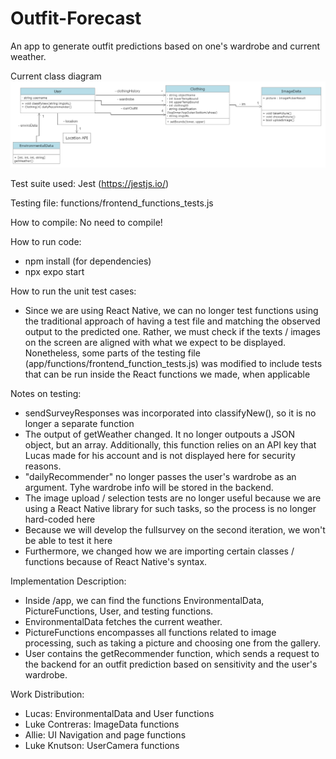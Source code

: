 # Outfit-Forecast

An app to generate outfit predictions based on one's wardrobe and current weather.

Current class diagram
![Class Diagram](class-diagrams/updatedClassDiagram4.png)

Test suite used: Jest (https://jestjs.io/)

Testing file: functions/frontend_functions_tests.js

How to compile: No need to compile!

How to run code:
- npm install (for dependencies)
- npx expo start

How to run the unit test cases:
- Since we are using React Native, we can no longer test functions using the traditional approach of having a test file and 
matching the observed output to the predicted one. Rather, we must check if the texts / images on the screen are aligned with what we expect to 
be displayed. Nonetheless, some parts of the testing file (app/functions/frontend_function_tests.js) was modified to include tests that can be run inside the
React functions we made, when applicable

Notes on testing:

 * sendSurveyResponses was incorporated into classifyNew(), so it is no longer a separate function
 * The output of getWeather changed. It no longer outpouts a JSON object, but an array. Additionally, this function relies on an API key that Lucas made for his account and is not displayed here for security reasons.
 * "dailyRecommender" no longer passes the user's wardrobe as an argument. Tyhe wardrobe info will be stored in the backend.
 * The image upload / selection tests are no longer useful because we are using a React Native library for such tasks, so the process is no longer hard-coded here
 * Because we will develop the fullsurvey on the second iteration, we won't be able to test it here
 * Furthermore, we changed how we are importing certain classes / functions because of React Native's syntax.

Implementation Description:
 * Inside /app, we can find the functions EnvironmentalData, PictureFunctions, User, and testing functions.
 * EnvironmentalData fetches the current weather.
 * PictureFunctions encompasses all functions related to image processing, such as taking a picture and choosing one from the gallery. 
 * User contains the getRecommender function, which sends a request to the backend for an outfit prediction based on sensitivity and the user's wardrobe.
 
Work Distribution:
* Lucas: EnvironmentalData and User functions
* Luke Contreras: ImageData functions
* Allie: UI Navigation and page functions
* Luke Knutson: UserCamera functions

